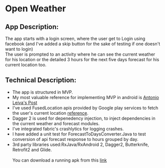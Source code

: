 # Open Weather
## App Description:
The app starts with a login screen, where the user get to Login using facebook (and I've added a skip button for the sake of testing if one doesn't want to login) </br>
The user is prompted to an activity where he can see the current weather for his location or the detailed 3 hours for the next five days forecast for his current location too.
## Technical Description:
* The app is structured in MVP.
* My most valuable reference for implementing MVP in android is [Antonio Leiva's Post](https://www.dropbox.com/s/r0wy953e50q0cra/feedback-app-release.apk?dl=0)
* I've used FusedLocation apis provided by Google play services to fetch the user's current location [reference](https://developer.android.com/training/location/index.html).
* Dagger 2 is used for depenedency injection, to inject dependencies in the current weather and forecast modules.
* I've integrated fabric's crashlytics for logging crashes.
* I have added a unit test for ForecastToDaysConverter.Java to test conversion of api forecast response to hours grouped by day.
* 3rd party libraries used:RxJava/RxAndroid 2, Dagger2, Butterknife, Retrofit2 and Glide.
</br></br>You can download a running apk from this [link](https://www.dropbox.com/s/6euf868nzkalhkk/open_weather.apk?dl=0)
